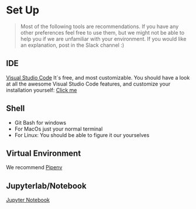 
# Set Up
> Most of the following tools are recommendations. If you have any other preferences feel free to use them, but we might not be able to help you if we are unfamiliar with your environment.  If you would like an explanation, post in the Slack channel :) 


## IDE
[Visual Studio Code](https://code.visualstudio.com/) It`s free, and most customizable. You should have a look at all the awesome Visual Studio Code features, and customize your installation yourself: [Click me](https://code.visualstudio.com/docs/introvideos/basics)


## Shell
- Git Bash for windows
- For MacOs just your normal terminal
- For Linux: You should be able to figure it our yourselves

## Virtual Environment
We recommend [Pipenv](https://pypi.org/project/pipenv/)

## Jupyterlab/Notebook
[Jupyter Notebook](https://jupyter.org/)
